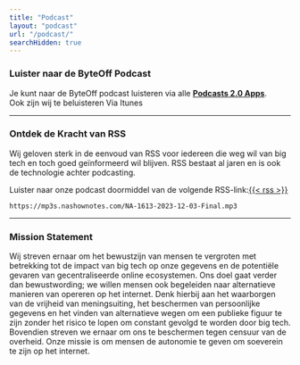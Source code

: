 ```yaml
---
title: "Podcast"
layout: "podcast"
url: "/podcast/"
searchHidden: true
---
```


### Luister naar de ByteOff Podcast
Je kunt naar de ByteOff podcast luisteren via alle **[Podcasts 2.0 Apps](https://podcastindex.com)**.  
Ook zijn wij te beluisteren Via Itunes

---
### Ontdek de Kracht van RSS
Wij geloven sterk in de eenvoud van RSS voor iedereen die weg wil van big tech en toch goed geïnformeerd wil blijven. RSS bestaat al jaren en is ook de technologie achter podcasting.

Luister naar onze podcast doormiddel van de volgende RSS-link:[{{< rss >}}](https://google.com)
```
https://mp3s.nashownotes.com/NA-1613-2023-12-03-Final.mp3
```
----
### Mission Statement
Wij streven ernaar om het bewustzijn van mensen te vergroten met betrekking tot de impact van big tech op onze gegevens en de potentiële gevaren van gecentraliseerde online ecosystemen. Ons doel gaat verder dan bewustwording; we willen mensen ook begeleiden naar alternatieve manieren van opereren op het internet. Denk hierbij aan het waarborgen van de vrijheid van meningsuiting, het beschermen van persoonlijke gegevens en het vinden van alternatieve wegen om een publieke figuur te zijn zonder het risico te lopen om constant gevolgd te worden door big tech. Bovendien streven we ernaar om ons te beschermen tegen censuur van de overheid. Onze missie is om mensen de autonomie te geven om soeverein te zijn op het internet.